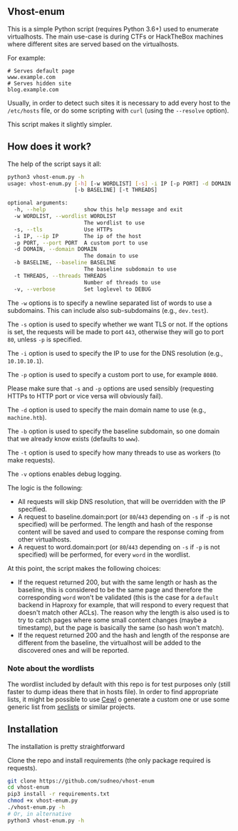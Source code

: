 ## Vhost-enum

This is a simple Python script (requires Python 3.6+) used to enumerate virtualhosts.
The main use-case is during CTFs or HackTheBox machines where different sites are served based on the virtualhosts.

For example:

```
# Serves default page
www.example.com
# Serves hidden site
blog.example.com
```

Usually, in order to detect such sites it is necessary to add every host to the `/etc/hosts` file, or do some scripting
with `curl` (using the `--resolve` option).

This script makes it slightly simpler.

## How does it work?

The help of the script says it all:

```bash
python3 vhost-enum.py -h                                                     
usage: vhost-enum.py [-h] [-w WORDLIST] [-s] -i IP [-p PORT] -d DOMAIN
                     [-b BASELINE] [-t THREADS]

optional arguments:
  -h, --help            show this help message and exit
  -w WORDLIST, --wordlist WORDLIST
                        The wordlist to use
  -s, --tls             Use HTTPs
  -i IP, --ip IP        The ip of the host
  -p PORT, --port PORT  A custom port to use
  -d DOMAIN, --domain DOMAIN
                        The domain to use
  -b BASELINE, --baseline BASELINE
                        The baseline subdomain to use
  -t THREADS, --threads THREADS
                        Number of threads to use
  -v, --verbose         Set loglevel to DEBUG
```

The `-w` options is to specify a newline separated list of words to use a subdomains. This can include also
sub-subdomains (e.g., `dev.test`).

The `-s` option is used to specify whether we want TLS or not. If the options is set, the requests will be made to port
`443`, otherwise they will go to port `80`, unless `-p` is specified.

The `-i` option is used to specify the IP to use for the DNS resolution (e.g., `10.10.10.1`).

The `-p` option is used to specify a custom port to use, for example `8080`.

Please make sure that `-s` and `-p` options are used sensibly (requesting HTTPs to HTTP port or vice versa will obviously fail).

The `-d` option is used to specify the main domain name to use (e.g., `machine.htb`).

The `-b` option is used to specify the baseline subdomain, so one domain that we already know exists (defaults to `www`).

The `-t` option is used to specify how many threads to use as workers (to make requests).

The `-v` options enables debug logging.

The logic is the following:

* All requests will skip DNS resolution, that will be overridden with the IP specified. 
* A request to baseline.domain:port (or `80`/`443` depending on `-s` if `-p` is not specified) will be performed. The
length and hash of the response content will be saved and used to compare the response coming from other virtualhosts.
* A request to word.domain:port (or `80`/`443` depending on `-s` if `-p` is not specified) will be performed, for every `word` in
the wordlist.

At this point, the script makes the following choices:

* If the request returned 200, but with the same length or hash as the baseline, this is considered to be the same page
and therefore the corresponding `word` won't be validated (this is the case for a `default` backend in Haproxy for example,
that will respond to every request that doesn't match other ACLs). The reason why the length is also used is to try to catch
pages where some small content changes (maybe a timestamp), but the page is basically the same (so hash won't match).
* If the request returned 200 and the hash and length of the response are different from the baseline, the virtualhost will be
added to the discovered ones and will be reported.

### Note about the wordlists

The wordlist included by default with this repo is for test purposes only (still faster to dump ideas there that in hosts file). 
In order to find appropriate lists, it might be possible to use [Cewl](https://github.com/digininja/CeWL) o generate
a custom one or use some generic list from [seclists](https://github.com/danielmiessler/SecLists/blob/master/Discovery/DNS/bitquark-subdomains-top100000.txt) or similar projects.

## Installation

The installation is pretty straightforward

Clone the repo and install requirements (the only package required is requests).
```bash
git clone https://github.com/sudneo/vhost-enum
cd vhost-enum
pip3 install -r requirements.txt
chmod +x vhost-enum.py
./vhost-enum.py -h
# Or, in alternative
python3 vhost-enum.py -h
```